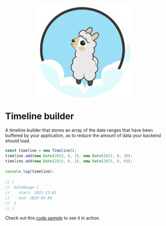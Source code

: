 <p align="center">
    <img src="assets/logo.png" height="300">
</p>

<p align="center">
    <h1>Timeline builder</h1>
</p>

A timeline builder that stores an array of the date ranges that have been buffered by your application, as to reduce the amount of data your backend should load.

```javascript
const timeline = new Timeline();
timeline.add(new Date(2023, 0, 1), new Date(2023, 0, 3));
timeline.add(new Date(2023, 0, 2), new Date(2023, 0, 6));

console.log(timeline);

// [
//  DateRange {
//    start: 2022-12-01
//    end: 2023-01-06
//  }
// ]
```

Check out this [code sample](https://stackblitz.com/edit/js-yilpbp?file=index.js) to see it in action.
